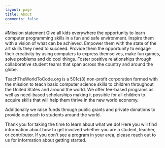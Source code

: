 ```yaml
---
layout: page
title: About
comments: false
---
```


#Mission statement
Give all kids everywhere the opportunity to learn computer programming skills in a fun and safe environment.  Inspire them with a vision of what can be achieved.  Empower them with the state of the art skills they need to succeed.  Provide them the opportunity to engage their creativity by using computers to express themselves, make fun games, solve problems and do cool things.  Foster positive relationships through collaborative student teams that span across the country and around the globe.

TeachTheWorldToCode.org is a 501c(3) non-profit corporation formed with the mission to teach basic computer science skills to children throughout the United States and around the world.  We offer fee-based programs as well as need-based scholarships making it possible for all children to acquire skills that will help them thrive in the new world economy.

Additionally we raise funds through public grants and private donations to provide outreach to students around the world.

Thank you for taking the time to learn about what we do!  Here you will find information about how to get involved whether you are a student, teacher, or contributor.  If you don't see a program in your area, please reach out to us for information about getting started. 

